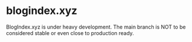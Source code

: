 # blogindex.xyz
BlogIndex.xyz is under heavy development.  The main branch is NOT to be considered stable or even close to production ready.
